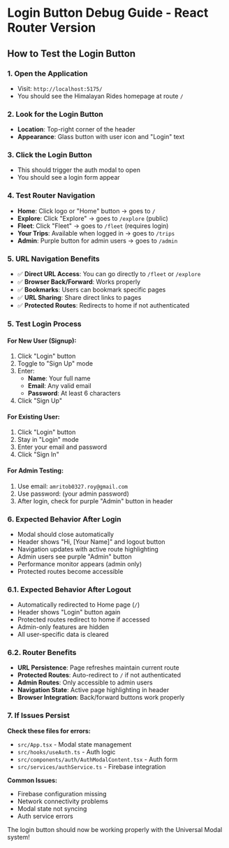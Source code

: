 # Login Button Debug Guide - React Router Version

## How to Test the Login Button

### 1. Open the Application
- Visit: `http://localhost:5175/`
- You should see the Himalayan Rides homepage at route `/`

### 2. Look for the Login Button
- **Location**: Top-right corner of the header
- **Appearance**: Glass button with user icon and "Login" text

### 3. Click the Login Button
- This should trigger the auth modal to open
- You should see a login form appear

### 4. Test Router Navigation
- **Home**: Click logo or "Home" button → goes to `/`
- **Explore**: Click "Explore" → goes to `/explore` (public)
- **Fleet**: Click "Fleet" → goes to `/fleet` (requires login)
- **Your Trips**: Available when logged in → goes to `/trips`
- **Admin**: Purple button for admin users → goes to `/admin`

### 5. URL Navigation Benefits
- ✅ **Direct URL Access**: You can go directly to `/fleet` or `/explore`
- ✅ **Browser Back/Forward**: Works properly
- ✅ **Bookmarks**: Users can bookmark specific pages
- ✅ **URL Sharing**: Share direct links to pages
- ✅ **Protected Routes**: Redirects to home if not authenticated

### 5. Test Login Process

#### For New User (Signup):
1. Click "Login" button
2. Toggle to "Sign Up" mode
3. Enter:
   - **Name**: Your full name
   - **Email**: Any valid email
   - **Password**: At least 6 characters
4. Click "Sign Up"

#### For Existing User:
1. Click "Login" button  
2. Stay in "Login" mode
3. Enter your email and password
4. Click "Sign In"

#### For Admin Testing:
1. Use email: `amritob0327.roy@gmail.com`
2. Use password: (your admin password)
3. After login, check for purple "Admin" button in header

### 6. Expected Behavior After Login

- Modal should close automatically
- Header shows "Hi, [Your Name]" and logout button
- Navigation updates with active route highlighting
- Admin users see purple "Admin" button
- Performance monitor appears (admin only)
- Protected routes become accessible

### 6.1. Expected Behavior After Logout

- Automatically redirected to Home page (`/`)
- Header shows "Login" button again
- Protected routes redirect to home if accessed
- Admin-only features are hidden
- All user-specific data is cleared

### 6.2. Router Benefits

- **URL Persistence**: Page refreshes maintain current route
- **Protected Routes**: Auto-redirect to `/` if not authenticated
- **Admin Routes**: Only accessible to admin users
- **Navigation State**: Active page highlighting in header
- **Browser Integration**: Back/forward buttons work properly

### 7. If Issues Persist

**Check these files for errors:**
- `src/App.tsx` - Modal state management
- `src/hooks/useAuth.ts` - Auth logic
- `src/components/auth/AuthModalContent.tsx` - Auth form
- `src/services/authService.ts` - Firebase integration

**Common Issues:**
- Firebase configuration missing
- Network connectivity problems  
- Modal state not syncing
- Auth service errors

The login button should now be working properly with the Universal Modal system!
